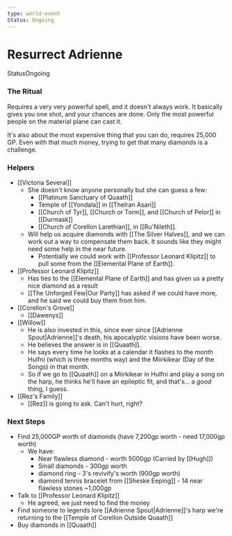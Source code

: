```yaml
---
type: world-event
Status: Ongoing
---
```


# Resurrect Adrienne
<span class="dataview inline-field"><span class="inline-field-key">Status</span><span class="inline-field-value">Ongoing</span></span>

### The Ritual
Requires a very very powerful spell, and it doesn't always work. It basically gives you one shot, and your chances are done. Only the most powerful people on the material plane can cast it.

It's also about the most expensive thing that you can do, requires 25,000 GP. Even with that much money, trying to get that many diamonds is a challenge. 

### Helpers
* [[Victoria Several]]
	* She doesn't know anyone personally but she can guess a few:
		* [[Platinum Sanctuary of Quaath]]
		* Temple of [[Yondala]] in [[Thelran Asari]]
		* [[Church of Tyr]], [[Church or Torm]], and [[Church of Pelor]] in [[Durmask]]
		* [[Church of Corellon Larethian]], in [[Ru'Nileth]]. 
	* Will help us acquire diamonds with [[The Silver Halves]], and we can work out a way to compensate them back. It sounds like they might need some help in the near future. 
		* Potentially we could work with [[Professor Leonard Klipitz]] to pull some from the [[Elemental Plane of Earth]]. 
* [[Professor Leonard Klipitz]]
	* Has ties to the [[Elemental Plane of Earth]] and has given us a pretty nice diamond as a result
	* [[The Unforged Few|Our Party]] has asked if we could have more, and he said we could buy them from him.
* [[Corellon's Grove]] 
	* [[Dawenys]]
* [[Willow]]
	* He is also invested in this, since ever since [[Adrienne Spout|Adrienne]]'s death, his apocalyptic visions have been  worse.
	* He believes the answer is in [[Quaath]].
	* He says every time he looks at a calendar it flashes to the month Hulfni (which is three months way) and the Miirkikear (Day of the Songs) in that month. 
	* So if we go to [[Quaath]] on a Miirkikear in Hulfni and play a song on the harp, he thinks he'll have an epileptic fit, and that's... a *good* thing, I guess.
* [[Rez's Family]]
	* [[Rez]] is going to ask. Can't hurt, right? 

### Next Steps
* Find 25,000GP worth of diamonds (have 7,200gp worth - need 17,000gp worth)
	* We have:
		* Near flawless diamond - worth 5000gp (Carried by [[Hugh]])
		* Small diamonds - 300gp worth
		* diamond ring - 3's revivify's worth (900gp worth)
		* diamond tennis bracelet from [[Sheske Eeping]] - 14 near flawless stones ~1,000gp
* Talk to [[Professor Leonard Klipitz]]
	* He agreed, we just need to find the money
* Find someone to legends lore [[Adrienne Spout|Adrienne]]'s harp we're returning to the [[Temple of Corellon Outside Quaath]]
* Buy diamonds in [[Quaath]]
